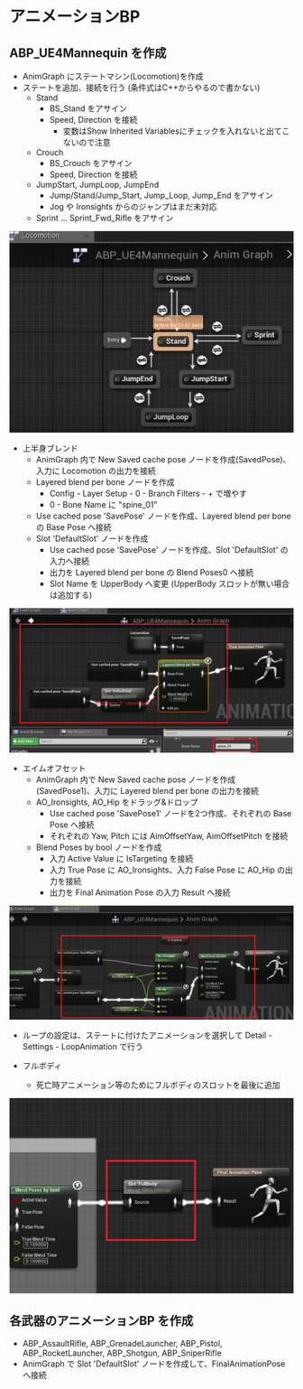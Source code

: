 ﻿# アニメーションBP

## ABP_UE4Mannequin を作成

* AnimGraph にステートマシン(Locomotion)を作成
* ステートを追加、接続を行う (条件式はC++からやるので書かない)
	* Stand
		* BS_Stand をアサイン
		* Speed, Direction を接続 
			* 変数はShow Inherited Variablesにチェックを入れないと出てこないので注意
	* Crouch
		* BS_Crouch をアサイン
		* Speed, Direction を接続
	* JumpStart, JumpLoop, JumpEnd
		* Jump/Stand/Jump_Start, Jump_Loop, Jump_End をアサイン
		* Jog や Ironsights からのジャンプはまだ未対応
	* Sprint ... Sprint_Fwd_Rifle をアサイン

![画像](AnimBP_StateMachine.png)

* 上半身ブレンド
    * AnimGraph 内で New Saved cache pose ノードを作成(SavedPose)、入力に Locomotion の出力を接続
    * Layered blend per bone ノードを作成
        * Config - Layer Setup - 0 - Branch Filters - + で増やす
        * 0 - Bone Name に "spine_01"
    * Use cached pose 'SavePose' ノードを作成、Layered blend per bone の Base Pose へ接続
    * Slot 'DefaultSlot' ノードを作成
        * Use cached pose 'SavePose' ノードを作成、Slot 'DefaultSlot' の入力へ接続
        * 出力を Layered blend per bone の Blend Poses0 へ接続
        * Slot Name を UpperBody へ変更 (UpperBody スロットが無い場合は追加する)

![画像](AnimBP_LayeredBlend.png)

* エイムオフセット
    * AnimGraph 内で New Saved cache pose ノードを作成(SavedPose1)、入力に Layered blend per bone の出力を接続
    * AO_Ironsights, AO_Hip をドラッグ&ドロップ
        * Use cached pose 'SavePose1' ノードを2つ作成、それぞれの Base Pose へ接続
        * それぞれの Yaw, Pitch には AimOffsetYaw, AimOffsetPitch を接続
    * Blend Poses by bool ノードを作成
        * 入力 Active Value に IsTargeting を接続
        * 入力 True Pose に AO_Ironsights、入力 False Pose に AO_Hip の出力を接続
        * 出力を Final Animation Pose の入力 Result へ接続

![画像](AnimBP_AimOffset.png)

* ループの設定は、ステートに付けたアニメーションを選択して Detail - Settings - LoopAnimation で行う

* フルボディ
  * 死亡時アニメーション等のためにフルボディのスロットを最後に追加
  
![画像](AnimBP_FullBody.png)

## 各武器のアニメーションBP を作成
* ABP_AssaultRifle, ABP_GrenadeLauncher, ABP_Pistol, ABP_RocketLauncher, ABP_Shotgun, ABP_SniperRifle
* AnimGraph で Slot 'DefaultSlot' ノードを作成して、FinalAnimationPose へ接続

